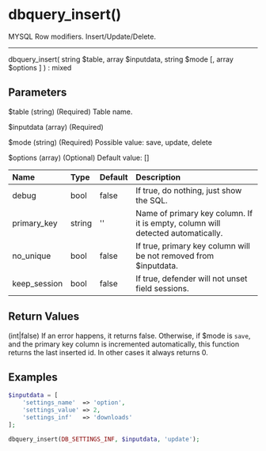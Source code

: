 # dbquery_insert()

MYSQL Row modifiers. Insert/Update/Delete.

---

dbquery_insert( string $table, array $inputdata, string $mode [, array $options ] ) : mixed

## Parameters

$table (string) (Required) Table name.

$inputdata (array) (Required)

$mode (string) (Required) Possible value: save, update, delete

$options (array) (Optional) Default value: []

| Name | Type | Default | Description |
| :--- | :--- | :--- | :--- |
| debug | bool | false | If true, do nothing, just show the SQL. |
| primary_key | string | '' | Name of primary key column. If it is empty, column will detected automatically. |
| no_unique | bool | false | If true, primary key column will be not removed from $inputdata. |
| keep_session | bool | false | If true, defender will not unset field sessions. |

## Return Values

(int|false) If an error happens, it returns false. Otherwise, if $mode is `save`, and the primary key column is incremented automatically, this function returns the last inserted id. In other cases it always returns 0.

## Examples

```php
$inputdata = [
    'settings_name'  => 'option',
    'settings_value' => 2,
    'settings_inf'   => 'downloads'
];

dbquery_insert(DB_SETTINGS_INF, $inputdata, 'update');
```
